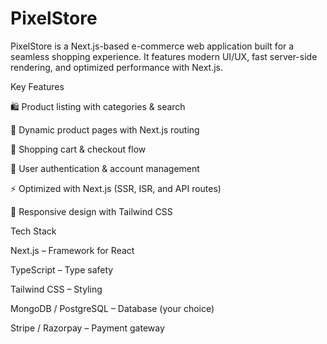 # PixelStore
PixelStore is a Next.js-based e-commerce web application built for a seamless shopping experience. It features modern UI/UX, fast server-side rendering, and optimized performance with Next.js.

Key Features

🛍️ Product listing with categories & search

🔎 Dynamic product pages with Next.js routing

🛒 Shopping cart & checkout flow

🔐 User authentication & account management

⚡ Optimized with Next.js (SSR, ISR, and API routes)

🎨 Responsive design with Tailwind CSS

Tech Stack

Next.js – Framework for React

TypeScript – Type safety

Tailwind CSS – Styling

MongoDB / PostgreSQL – Database (your choice)

Stripe / Razorpay – Payment gateway
